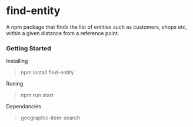 # find-entity
A npm package that finds the list of entities such as customers, shops etc, within a given distance from a reference point.


### Getting Started

Installing
> npm install find-entity

Runing
> npm run start


Dependancies
> geographic-item-search

